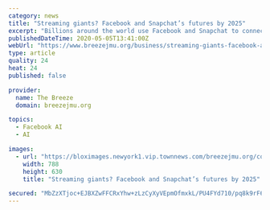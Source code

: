 ```yaml
---
category: news
title: "Streaming giants? Facebook and Snapchat’s futures by 2025"
excerpt: "Billions around the world use Facebook and Snapchat to connect with friends and family, but will these social media giants eventually pivot to streaming and take on Netflix? Here are"
publishedDateTime: 2020-05-05T13:41:00Z
webUrl: "https://www.breezejmu.org/business/streaming-giants-facebook-and-snapchat-s-futures-by-2025/article_422f40c6-8aed-11ea-b923-a7e9d38eef2b.html"
type: article
quality: 24
heat: 24
published: false

provider:
  name: The Breeze
  domain: breezejmu.org

topics:
  - Facebook AI
  - AI

images:
  - url: "https://bloximages.newyork1.vip.townnews.com/breezejmu.org/content/tncms/assets/v3/editorial/6/00/600166a6-8aed-11ea-bef4-07668f04c0c4/5eaadec98a273.image.jpg?resize=788%2C630"
    width: 788
    height: 630
    title: "Streaming giants? Facebook and Snapchat’s futures by 2025"

secured: "MbZzXTjoc+EJBXZwFFCRxYhw+zLzCyXyVEpmOfmxkL/PU4FYd710/pq8k9rF6Tzu8IqXAZgL10HFvX5BUOGJsX4sd11Yj55iylpaEFUitS1yXHxZqddUyBgAOoo8V+TnjrejyNH7r9sS1FVB6s+4XabOBiLDo4rpbnQ6kkK4M3TM05U7SZC+L9eIjYitnzfkitwIkSvQ/i2+oI8aglf/w06WKoUWaj1LjIcaBC/ma+R8ZmawEQegGorkMxosHSOF+YMJZdYwW5iofYXo3aUOBlsnjOrq2JdFzrAYIIzDHR3+zckRWJ+vA9rjgVtWshqZJ9PoKfAmPNd1BtEGRIr6m/K72StjBQMOCLL9tSYhe/5UP4Z6Ni5a2FJd8lx9l97K6v4MQ6sWtSLrMCgeRyzSEuoM368WtTcpQYgf7kEszy+UXIjUXknK/YJNrz1ijmuqUC5HYusnDvMokUyjSkUD4d7gzCQNtk52vEE3LdwaGFQ=;J+7JuS+b+lBnGg9qv4c52w=="
---
```


